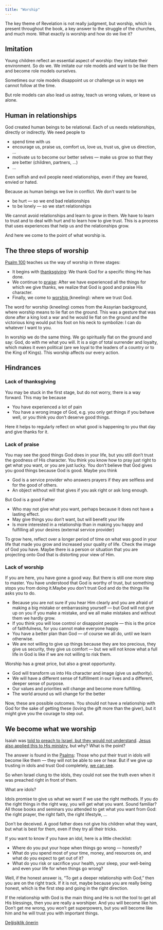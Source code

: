 ```yaml
---
title: "Worship"
---
```



The key theme of Revelation is not really judgment, but worship, which is present throughout the book, a key answer to the struggle of the churches, and much more. What exactly is worship and how do we live it?


## Imitation

<a name="d543"></a>
Young children reflect an essential aspect of worship: they imitate their environment. So do we. We imitate our role models and want to be like them and become role models ourselves.

Sometimes our role models disappoint us or challenge us in ways we cannot follow at the time.

But role models can also lead us astray, teach us wrong values, or leave us alone.


## Human in relationships

<a name="6f7a"></a>
God created human beings to be relational. Each of us needs relationships, directly or indirectly. We need people to

- spend time with us
- encourage us, praise us, comfort us, love us, trust us, give us direction, …
- motivate us to become our better selves — make us grow so that they are better (children, partners, …)
- …


Even selfish and evil people need relationships, even if they are feared, envied or hated.

Because as human beings we live in conflict. We don’t want to be

- be hurt — so we end bad relationships
- to be lonely — so we start relationships


We cannot avoid relationships and learn to grow in them. We have to learn to trust and to deal with hurt and to learn how to give trust. This is a process that uses experiences that help us and the relationships grow.

And here we come to the point of what worship is.


## The three steps of worship

<a name="f7b0"></a>
[Psalm 100](https://biblehub.com/interlinear/psalms/100-4.htm) teaches us the way of worship in three stages:

- It begins with [thanksgiving](https://biblehub.com/hebrew/8426.htm): We thank God for a specific thing He has done.
- We continue to [praise](https://biblehub.com/hebrew/8416.htm): After we have experienced all the things for which we give thanks, we realize that God is good and praise His character.
- Finally, we come to [worship ](https://biblehub.com/hebrew/1288.htm)(kneeling): where we trust God.


The word for worship (kneeling) comes from the Assyrian background, where worship means to lie flat on the ground. This was a gesture that was done after a king lost a war and he would lie flat on the ground and the victorious king would put his foot on his neck to symbolize: I can do whatever I want to you.

In worship we do the same thing. We go spiritually flat on the ground and say: God, do with me what you will. It is a sign of total surrender and loyalty, which makes it even political (are we loyal to the leaders of a country or to the King of Kings). This worship affects our every action.


## Hindrances

<a name="12c5"></a>

### Lack of thanksgiving

<a name="51d8"></a>
You may be stuck in the first stage, but do not worry, there is a way forward. This may be because

- You have experienced a lot of pain
- You have a wrong image of God, e.g. you only get things if you behave well, or you think you don’t deserve good things.


Here it helps to regularly reflect on what good is happening to you that day and give thanks for it.


### Lack of praise

<a name="b80f"></a>
You may see the good things God does in your life, but you still don’t trust the goodness of His character. You think you know how to pray just right to get what you want, or you are just lucky. You don’t believe that God gives you good things because God is good. Maybe you think

- God is a service provider who answers prayers if they are selfless and for the good of others.
- An object without will that gives if you ask right or ask long enough.


But God is a good Father

- Who may not give what you want, perhaps because it does not have a lasting effect.
- May give things you don’t want, but will benefit your life
- Is more interested in a relationship than in making you happy and fulfilling all your desires (external service provider)


To grow here, reflect over a longer period of time on what was good in your life that made you grow and increased your quality of life. Check the image of God you have. Maybe there is a person or situation that you are projecting onto God that is distorting your view of Him.


### Lack of worship

<a name="ea3f"></a>
If you are here, you have gone a good way. But there is still one more step to master. You have understood that God is worthy of trust, but something stops you from doing it.Maybe you don’t trust God and do the things He asks you to do.

- Because you are not sure if you hear Him clearly and you are afraid of making a big mistake or embarrassing yourself — but God will not give up on you if you make a mistake, and we all make mistakes and without them we hardly grow.
- If you think you will lose control or disappoint people — this is the price of faithfulness, for you cannot make everyone happy.
- You have a better plan than God — of course we all do, until we learn otherwise.
- We are not willing to give up things because they are too precious, they give us security, they give us comfort — but we will not know what a full life in God is like if we are not willing to risk them.


Worship has a great price, but also a great opportunity.

- God will transform us into His character and image (give us authority).
- We will have a different sense of fulfillment in our lives and a different, deeper sense of purpose.
- Our values and priorities will change and become more fulfilling.
- The world around us will change for the better


Now, these are possible outcomes. You should not have a relationship with God for the sake of getting these (loving the gift more than the giver), but it might give you the courage to step out.


## We become what we worship

<a name="9eba"></a>
Isaiah was [told to preach to Israel, but they would not understand](https://www.bibleserver.com/NIV/Isaiah6%3A8-10). [Jesus also applied this to His ministry](https://www.bibleserver.com/NIV/Matthew13%3A13), but why? What is the point?

The answer is found in the [Psalms](https://www.bibleserver.com/NIV/Psalm135%3A15-18): Those who put their trust in idols will become like them — they will not be able to see or hear. But if we give up trusting in idols and trust God completely, [we can see](https://www.bibleserver.com/NIV/John3%3A3).

So when Israel clung to the idols, they could not see the truth even when it was preached right in front of them.

What are idols?

Idols promise to give us what we want if we use the right methods. If you do the right things in the right way, you will get what you want. Sound familiar? All those books and seminars you attended to get what you want from God: the right prayer, the right faith, the right lifestyle, …

Don’t be deceived. A good father does not give his children what they want, but what is best for them, even if they try all their tricks.

If you want to know if you have an idol, here is a little checklist:

- Where do you put your hope when things go wrong — honestly?
- What do you spend most of your time, money, and resources on, and what do you expect to get out of it?
- What do you risk or sacrifice your health, your sleep, your well-being and even your life for when things go wrong?


Well, if the honest answer is, “To get a deeper relationship with God,” then you are on the right track. If it is not, maybe because you are really being honest, which is the first step and going in the right direction.

If the relationship with God is the main thing and He is not the tool to get all His blessings, then you are really a worshiper. And you will become like him. Don’t get me wrong, you won’t get superpowers, but you will become like him and he will trust you with important things.






[Değişiklik önerin](https://github.com/revelation-today/revelation-today/blob/main/exampleSite/content/docs/topics/power/short/worship.md)

